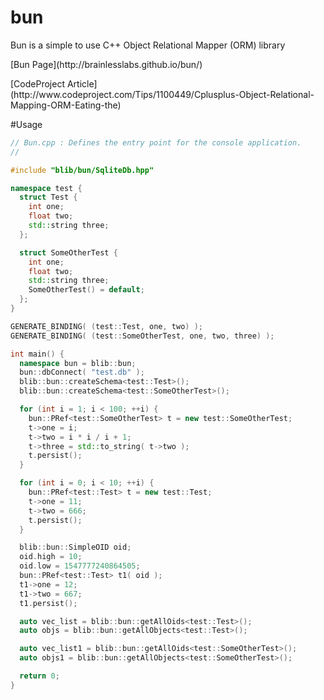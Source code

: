 # bun
Bun is a simple to use C++ Object Relational Mapper (ORM) library
<p>
[Bun Page](http://brainlesslabs.github.io/bun/)
<p>
[CodeProject Article](http://www.codeproject.com/Tips/1100449/Cplusplus-Object-Relational-Mapping-ORM-Eating-the)

#Usage

```C++
// Bun.cpp : Defines the entry point for the console application.
//

#include "blib/bun/SqliteDb.hpp"

namespace test {
  struct Test {
    int one;
    float two;
    std::string three;
  };

  struct SomeOtherTest {
    int one;
    float two;
    std::string three;
    SomeOtherTest() = default;
  };
}

GENERATE_BINDING( (test::Test, one, two) );
GENERATE_BINDING( (test::SomeOtherTest, one, two, three) );

int main() {
  namespace bun = blib::bun;
  bun::dbConnect( "test.db" );
  blib::bun::createSchema<test::Test>();
  blib::bun::createSchema<test::SomeOtherTest>();

  for (int i = 1; i < 100; ++i) {
    bun::PRef<test::SomeOtherTest> t = new test::SomeOtherTest;
    t->one = i;
    t->two = i * i / i + 1;
    t->three = std::to_string( t->two );
    t.persist();
  }

  for (int i = 0; i < 10; ++i) {
    bun::PRef<test::Test> t = new test::Test;
    t->one = 11;
    t->two = 666;
    t.persist();
  }

  blib::bun::SimpleOID oid;
  oid.high = 10;
  oid.low = 1547777240864505;
  bun::PRef<test::Test> t1( oid );
  t1->one = 12;
  t1->two = 667;
  t1.persist();

  auto vec_list = blib::bun::getAllOids<test::Test>();
  auto objs = blib::bun::getAllObjects<test::Test>();

  auto vec_list1 = blib::bun::getAllOids<test::SomeOtherTest>();
  auto objs1 = blib::bun::getAllObjects<test::SomeOtherTest>();

  return 0;
}
```
